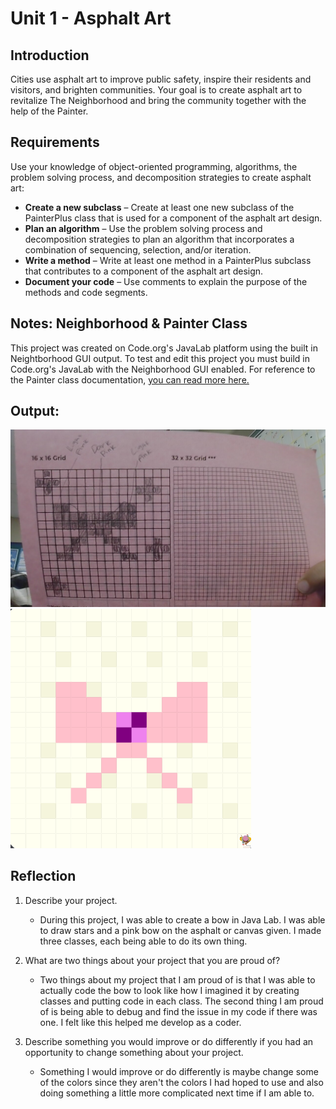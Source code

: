 # Unit 1 - Asphalt Art

## Introduction

Cities use asphalt art to improve public safety, inspire their residents and visitors, and brighten communities. Your goal is to create asphalt art to revitalize The Neighborhood and bring the community together with the help of the Painter.

## Requirements

Use your knowledge of object-oriented programming, algorithms, the problem solving process, and decomposition strategies to create asphalt art:
- **Create a new subclass** – Create at least one new subclass of the PainterPlus class that is used for a component of the asphalt art design.
- **Plan an algorithm** – Use the problem solving process and decomposition strategies to plan an algorithm that incorporates a combination of sequencing, selection, and/or iteration.
- **Write a method** – Write at least one method in a PainterPlus subclass that contributes to a component of the asphalt art design.
- **Document your code** – Use comments to explain the purpose of the methods and code segments.

## Notes: Neighborhood & Painter Class

This project was created on Code.org's JavaLab platform using the built in Neightborhood GUI output. To test and edit this project you must build in Code.org's JavaLab with the Neighborhood GUI enabled. For reference to the Painter class documentation, [you can read more here.](https://studio.code.org/docs/ide/javalab/classes/Painter)

## Output:

 
<img src = "image.png" alt = "Final Sketch">
<img src = "image-1.png" alt = "Final Image">

## Reflection

1. Describe your project.

   - During this project, I was able to create a bow in Java Lab. I was able to draw stars and a pink bow on the asphalt or canvas given. I made three classes, each being able to do its own thing. 

2. What are two things about your project that you are proud of?

   - Two things about my project that I am proud of is that I was able to actually code the bow to look like how I imagined it by creating classes and putting code in each class. The second thing I am proud of is being able to debug and find the issue in my code if there was one. I felt like this helped me develop as a coder.

3. Describe something you would improve or do differently if you had an opportunity to change something about your project.

   - Something I would improve or do differently is maybe change some of the colors since they aren't the colors I had hoped to use and also doing something a little more complicated next time if I am able to. 
